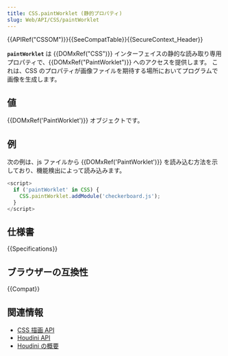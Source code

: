 ```yaml
---
title: CSS.paintWorklet (静的プロパティ)
slug: Web/API/CSS/paintWorklet
---
```


{{APIRef("CSSOM")}}{{SeeCompatTable}}{{SecureContext_Header}}

**`paintWorklet`** は {{DOMxRef("CSS")}} インターフェイスの静的な読み取り専用プロパティで、{{DOMxRef("PaintWorklet")}} へのアクセスを提供します。 これは、CSS のプロパティが画像ファイルを期待する場所においてプログラムで画像を生成します。

## 値

{{DOMxRef('PaintWorklet')}} オブジェクトです。

## 例

次の例は、js ファイルから {{DOMxRef('PaintWorklet')}} を読み込む方法を示しており、機能検出によって読み込みます。

```js
<script>
  if ('paintWorklet' in CSS) {
    CSS.paintWorklet.addModule('checkerboard.js');
  }
</script>
```

## 仕様書

{{Specifications}}

## ブラウザーの互換性

{{Compat}}

## 関連情報

- [CSS 描画 API](/ja/docs/Web/API/CSS_Painting_API)
- [Houdini API](/ja/docs/Web/Houdini)
- [Houdini の概要](/ja/docs/Web/Houdini/learn)
